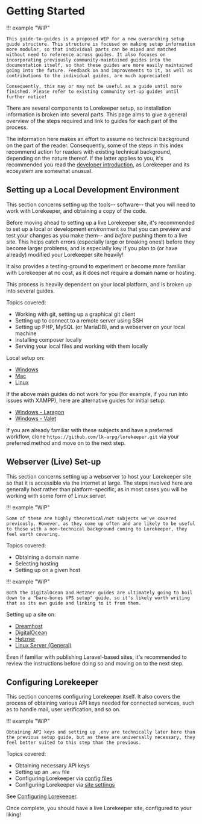# Getting Started

!!! example "WIP"

    This guide-to-guides is a proposed WIP for a new overarching setup guide structure. This structure is focused on making setup information more modular, so that individual parts can be mixed and matched without need to reference across guides. It also focuses on incorporating previously community-maintained guides into the documentation itself, so that these guides are more easily maintained going into the future. Feedback on and improvements to it, as well as contributions to the individual guides, are much appreciated!

    Consequently, this may or may not be useful as a guide until more finished. Please refer to existing community set-up guides until further notice!

There are several components to Lorekeeper setup, so installation information is broken into several parts. This page aims to give a general overview of the steps required and link to guides for each part of the process.

The information here makes an effort to assume no technical background on the part of the reader. Consequently, some of the steps in this index recommend action for readers with existing technical background, depending on the nature thereof. If the latter applies to you, it's recommended you read the [developer introduction](dev-intro.md), as Lorekeeper and its ecosystem are somewhat unusual.

## Setting up a Local Development Environment

This section concerns setting up the tools-- software-- that you will need to work with Lorekeeper, and obtaining a copy of the code.

Before moving ahead to setting up a live Lorekeeper site, it's recommended to set up a local or development environment so that you can preview and test your changes as you make them-- and *before* pushing them to a live site. This helps catch errors (especially large or breaking ones!) before they become larger problems, and is especially key if you plan to (or have already) modified your Lorekeeper site heavily!

It also provides a testing-ground to experiment or become more familiar with Lorekeeper at no cost, as it does not require a domain name or hosting.

This process is heavily dependent on your local platform, and is broken up into several guides.

Topics covered:

- Working with git, setting up a graphical git client
- Setting up to connect to a remote server using SSH
- Setting up PHP, MySQL (or MariaDB), and a webserver on your local machine
- Installing composer locally
- Serving your local files and working with them locally

Local setup on:

- [Windows](local-setup/windows.md)
- [Mac](local-setup/mac.md)
- [Linux](local-setup/linux.md)

If the above main guides do not work for you (for example, if you run into issues with XAMPP), here are alternative guides for initial setup:

- [Windows - Laragon](local-setup/windows-laragon.md)
- [Windows - Valet](local-setup/windows-valet.md)

If you are already familiar with these subjects and have a preferred workflow, clone `https://github.com/lk-arpg/lorekeeper.git` via your preferred method and move on to the next step.

## Webserver (Live) Set-up

This section concerns setting up a webserver to host your Lorekeeper site so that it is accessible via the internet at large. The steps involved here are generally *host* rather than platform-specific, as in most cases you will be working with some form of Linux server.

!!! example "WIP"

    Some of these are highly theoretical/not subjects we've covered previously. However, as they come up often and are likely to be useful to those with a non-technical background coming to Lorekeeper, they feel worth covering.

Topics covered:

- Obtaining a domain name
- Selecting hosting
- Setting up on a given host

!!! example "WIP"

    Both the DigitalOcean and Hetzner guides are ultimately going to boil down to a "bare-bones VPS setup" guide, so it's likely worth writing that as its own guide and linking to it from them.

Setting up a site on:

- [Dreamhost](hosts/dreamhost.md)
- [DigitalOcean](hosts/digitalocean.md)
- [Hetzner](hosts/hetzner.md)
- [Linux Server (General)](hosts/linux.md)

Even if familiar with publishing Laravel-based sites, it's recommended to review the instructions before doing so and moving on to the next step.

## Configuring Lorekeeper

This section concerns configuring Lorekeeper itself. It also covers the process of obtaining various API keys needed for connected services, such as to handle mail, user verification, and so on.

!!! example "WIP"

    Obtaining API keys and setting up .env are technically later here than the previous setup guide, but as these are universally necessary, they feel better suited to this step than the previous.

Topics covered:

- Obtaining necessary API keys
- Setting up an `.env` file
- Configuring Lorekeeper via [config files](../features/config-files.md)
- Configuring Lorekeeper via [site settings](../features/site-settings.md)

See [Configuring Lorekeeper](configuring.md).

Once complete, you should have a live Lorekeeper site, configured to your liking!